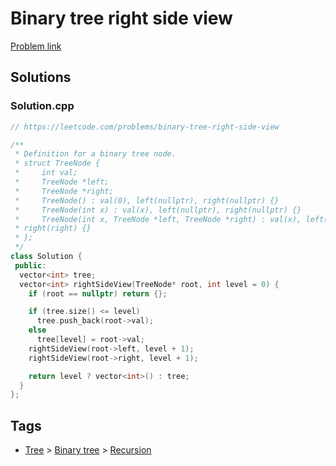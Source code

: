 # Binary tree right side view

[Problem link](https://leetcode.com/problems/binary-tree-right-side-view)

## Solutions


### Solution.cpp
```cpp
// https://leetcode.com/problems/binary-tree-right-side-view

/**
 * Definition for a binary tree node.
 * struct TreeNode {
 *     int val;
 *     TreeNode *left;
 *     TreeNode *right;
 *     TreeNode() : val(0), left(nullptr), right(nullptr) {}
 *     TreeNode(int x) : val(x), left(nullptr), right(nullptr) {}
 *     TreeNode(int x, TreeNode *left, TreeNode *right) : val(x), left(left),
 * right(right) {}
 * };
 */
class Solution {
 public:
  vector<int> tree;
  vector<int> rightSideView(TreeNode* root, int level = 0) {
    if (root == nullptr) return {};

    if (tree.size() <= level)
      tree.push_back(root->val);
    else
      tree[level] = root->val;
    rightSideView(root->left, level + 1);
    rightSideView(root->right, level + 1);

    return level ? vector<int>() : tree;
  }
};
```
## Tags

* [Tree](/Collections/tree.md#tree) > [Binary tree](/Collections/tree.md#binary-tree) > [Recursion](/Collections/tree.md#recursion)

